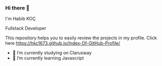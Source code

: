 ### Hi there 👋
I'm Habib KOÇ

Fullstack Developer

This repository helps you to easily review the projects in my profile. 
Click here https://hkc1673.github.io/Index-Of-GitHub-Profile/

- 🔭 I’m currently studying on Clarusway
- 🌱 I’m currently learning Javascript

<!--
**Hkc1673/Hkc1673** is a ✨ _special_ ✨ repository because its `README.md` (this file) appears on your GitHub profile.

Here are some ideas to get you started:

- 🔭 I’m currently working on ...
- 🌱 I’m currently learning ...
- 👯 I’m looking to collaborate on ...
- 🤔 I’m looking for help with ...
- 💬 Ask me about ...
- 📫 How to reach me: ...
- 😄 Pronouns: ...
- ⚡ Fun fact: ...
-->
